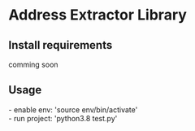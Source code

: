 <h1>Address Extractor Library</h1>


<h2>Install requirements</h2>
comming soon


<h2>Usage</h2>
- enable env: 'source env/bin/activate'
<br>
- run project: 'python3.8 test.py'
